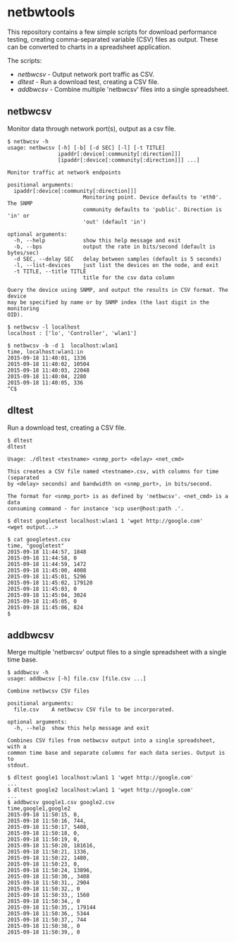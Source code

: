 # netbwtools

This repository contains a few simple scripts for download performance testing,
creating comma-separated variable (CSV) files as output. These can be converted
to charts in a spreadsheet application.

The scripts:
 * _netbwcsv_ - Output network port traffic as CSV.
 * _dltest_ - Run a download test, creating a CSV file.
 * _addbwcsv_ - Combine multiple 'netbwcsv' files into a single spreadsheet.

## netbwcsv

Monitor data through network port(s), output as a csv file.

```Batchfile
$ netbwcsv -h
usage: netbwcsv [-h] [-b] [-d SEC] [-l] [-t TITLE]
                ipaddr[:device[:community[:direction]]]
                [ipaddr[:device[:community[:direction]]] ...]

Monitor traffic at network endpoints

positional arguments:
  ipaddr[:device[:community[:direction]]]
                        Monitoring point. Device defaults to 'eth0'. The SNMP
                        community defaults to 'public'. Direction is 'in' or
                        'out' (default 'in')

optional arguments:
  -h, --help            show this help message and exit
  -b, --bps             output the rate in bits/second (default is bytes/sec)
  -d SEC, --delay SEC   delay between samples (default is 5 seconds)
  -l, --list-devices    just list the devices on the node, and exit
  -t TITLE, --title TITLE
                        title for the csv data column

Query the device using SNMP, and output the results in CSV format. The device
may be specified by name or by SNMP index (the last digit in the monitoring
OID).
```

```
$ netbwcsv -l localhost
localhost : ['lo', 'Controller', 'wlan1']
```

```
$ netbwcsv -b -d 1  localhost:wlan1
time, localhost:wlan1:in
2015-09-18 11:40:01, 1336
2015-09-18 11:40:02, 10504
2015-09-18 11:40:03, 22048
2015-09-18 11:40:04, 2280
2015-09-18 11:40:05, 336
^C$
```

## dltest

Run a download test, creating a CSV file.

```
$ dltest
dltest

Usage: ./dltest <testname> <snmp_port> <delay> <net_cmd>

This creates a CSV file named <testname>.csv, with columns for time (separated
by <delay> seconds) and bandwidth on <snmp_port>, in bits/second.

The format for <snmp_port> is as defined by 'netbwcsv'. <net_cmd> is a data
consuming command - for instance 'scp user@host:path .'.
```

```
$ dltest googletest localhost:wlan1 1 'wget http://google.com'
<wget output...>

$ cat googletest.csv
time, "googletest"
2015-09-18 11:44:57, 1848
2015-09-18 11:44:58, 0
2015-09-18 11:44:59, 1472
2015-09-18 11:45:00, 4008
2015-09-18 11:45:01, 5296
2015-09-18 11:45:02, 179120
2015-09-18 11:45:03, 0
2015-09-18 11:45:04, 3024
2015-09-18 11:45:05, 0
2015-09-18 11:45:06, 824
$
```

## addbwcsv

Merge multiple 'netbwcsv' output files to a single spreadsheet with a single time base.


```
$ addbwcsv -h
usage: addbwcsv [-h] file.csv [file.csv ...]

Combine netbwcsv CSV files

positional arguments:
  file.csv    A netbwcsv CSV file to be incorporated.

optional arguments:
  -h, --help  show this help message and exit

Combines CSV files from netbwcsv output into a single spreadsheet, with a
common time base and separate columns for each data series. Output is to
stdout.
```

```
$ dltest google1 localhost:wlan1 1 'wget http://google.com'
...
$ dltest google2 localhost:wlan1 1 'wget http://google.com'
...
$ addbwcsv google1.csv google2.csv
time,google1,google2
2015-09-18 11:50:15, 0,
2015-09-18 11:50:16, 744,
2015-09-18 11:50:17, 5408,
2015-09-18 11:50:18, 0,
2015-09-18 11:50:19, 0,
2015-09-18 11:50:20, 181616,
2015-09-18 11:50:21, 1336,
2015-09-18 11:50:22, 1480,
2015-09-18 11:50:23, 0,
2015-09-18 11:50:24, 13896,
2015-09-18 11:50:30,, 3408
2015-09-18 11:50:31,, 2904
2015-09-18 11:50:32,, 0
2015-09-18 11:50:33,, 1560
2015-09-18 11:50:34,, 0
2015-09-18 11:50:35,, 179144
2015-09-18 11:50:36,, 5344
2015-09-18 11:50:37,, 744
2015-09-18 11:50:38,, 0
2015-09-18 11:50:39,, 0
```
